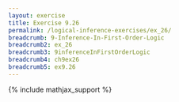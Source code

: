 ```yaml
---
layout: exercise
title: Exercise 9.26
permalink: /logical-inference-exercises/ex_26/
breadcrumb: 9-Inference-In-First-Order-Logic
breadcrumb2: ex_26
breadcrumb3: 9inferenceInFirstOrderLogic
breadcrumb4: ch9ex26
breadcrumb5: ex9.26
---
```


{% include mathjax_support %}

